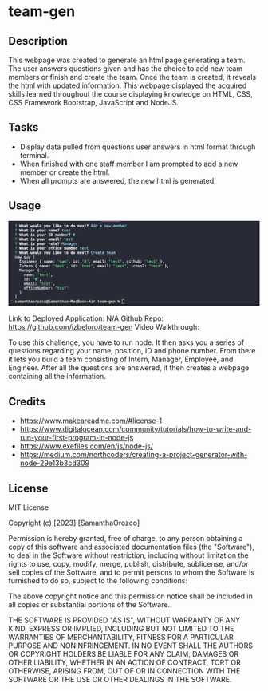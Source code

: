 # team-gen

## Description

This webpage was created to generate an html page generating a team. The user answers questions given and has the choice to add new team members or finish and create the team. Once the team is created, it reveals the html with updated information. This webpage displayed the acquired skills learned throughout the course displaying knowledge on HTML, CSS, CSS Framework Bootstrap, JavaScript and NodeJS. 


## Tasks
- Display data pulled from questions user answers in html format through terminal.
- When finished with one staff member I am prompted to add a new member or create the html.
- When all prompts are answered, the new html is generated.


## Usage
![ScreenShot](./assets/shot.png)

Link to Deployed Application: N/A
Github Repo: https://github.com/izbeloro/team-gen
Video Walkthrough: 


To use this challenge, you have to run node. It then asks you a series of questions regarding your name, position, ID and phone number. From there it lets you build a team consisting of Intern, Manager, Employee, and Engineer. After all the questions are answered, it then creates a webpage containing all the information.


## Credits

- https://www.makeareadme.com/#license-1
- https://www.digitalocean.com/community/tutorials/how-to-write-and-run-your-first-program-in-node-js
- https://www.exefiles.com/en/js/node-js/
- https://medium.com/northcoders/creating-a-project-generator-with-node-29e13b3cd309


## License

MIT License

Copyright (c) [2023] [SamanthaOrozco]

Permission is hereby granted, free of charge, to any person obtaining a copy
of this software and associated documentation files (the "Software"), to deal
in the Software without restriction, including without limitation the rights
to use, copy, modify, merge, publish, distribute, sublicense, and/or sell
copies of the Software, and to permit persons to whom the Software is
furnished to do so, subject to the following conditions:

The above copyright notice and this permission notice shall be included in all
copies or substantial portions of the Software.

THE SOFTWARE IS PROVIDED "AS IS", WITHOUT WARRANTY OF ANY KIND, EXPRESS OR
IMPLIED, INCLUDING BUT NOT LIMITED TO THE WARRANTIES OF MERCHANTABILITY,
FITNESS FOR A PARTICULAR PURPOSE AND NONINFRINGEMENT. IN NO EVENT SHALL THE
AUTHORS OR COPYRIGHT HOLDERS BE LIABLE FOR ANY CLAIM, DAMAGES OR OTHER
LIABILITY, WHETHER IN AN ACTION OF CONTRACT, TORT OR OTHERWISE, ARISING FROM,
OUT OF OR IN CONNECTION WITH THE SOFTWARE OR THE USE OR OTHER DEALINGS IN THE
SOFTWARE.
